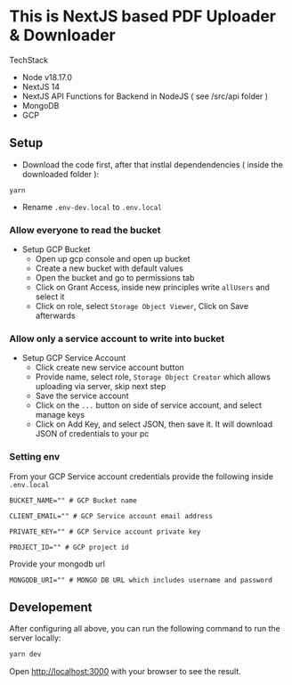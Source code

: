 # This is NextJS based PDF Uploader & Downloader

TechStack

- Node v18.17.0
- NextJS 14
- NextJS API Functions for Backend in NodeJS ( see /src/api folder )
- MongoDB
- GCP

## Setup

- Download the code first, after that instlal dependendencies ( inside the downloaded folder ):

`yarn`

- Rename `.env-dev.local` to `.env.local`

### Allow everyone to read the bucket

- Setup GCP Bucket
  - Open up gcp console and open up bucket
  - Create a new bucket with default values
  - Open the bucket and go to permissions tab
  - Click on Grant Access, inside new principles write `allUsers` and select it
  - Click on role, select `Storage Object Viewer`, Click on Save afterwards
  
### Allow only a service account to write into bucket

- Setup GCP Service Account
  - Click create new service account button
  - Provide name, select role, `Storage Object Creator` which allows uploading via server, skip next step
  - Save the service account
  - Click on the `...` button on side of service account, and select manage keys
  - Click on Add Key, and select JSON, then save it. It will download JSON of credentials to your pc

### Setting env

From your GCP Service account credentials provide the following inside `.env.local`

`BUCKET_NAME="" # GCP Bucket name`

`CLIENT_EMAIL="" # GCP Service account email address`

`PRIVATE_KEY="" # GCP Service account private key`

`PROJECT_ID="" # GCP project id`

Provide your mongodb url  

`MONGODB_URI="" # MONGO DB URL which includes username and password`

## Developement

After configuring all above, you can run the following command to run the server locally:

```bash
yarn dev
```

Open [http://localhost:3000](http://localhost:3000) with your browser to see the result.
